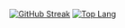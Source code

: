 
[![GitHub Streak](https://streak-stats.demolab.com/?user=klejdi94&theme=dark)](https://git.io/streak-stats)
[![Top Lang](https://github-readme-stats.vercel.app/api/top-langs/?username=klejdi94&layout=compact&theme=vision-friendly-dark)](https://github.com/klejdi94/github-readme-stats)

